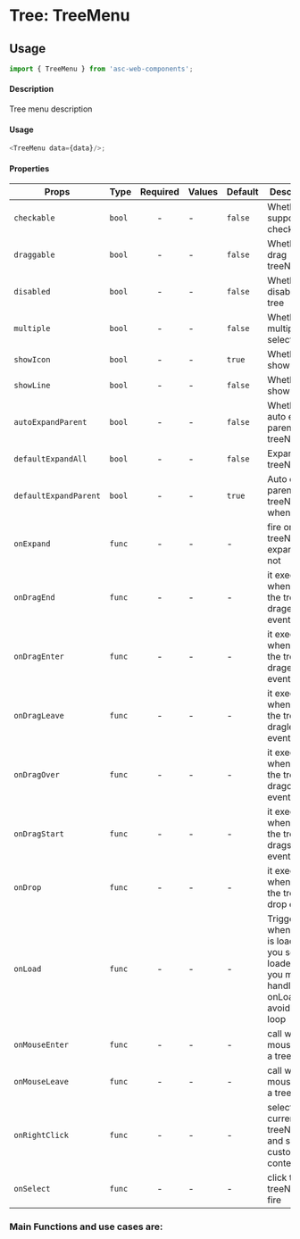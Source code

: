 # Tree: TreeMenu

## Usage

```js
import { TreeMenu } from 'asc-web-components';
```

#### Description

Tree menu description

#### Usage

```js
<TreeMenu data={data}/>;
```

#### Properties

| Props                  | Type     | Required | Values                       | Default | Description                                                                                            |
| ---------------------- | -------- | :------: | ---------------------------- | ------- | ------------------------------------------------------------------------------------------------------ |
| `checkable`            | `bool`   |    -     | -                            | `false` | Whether support checked                                                                                |
| `draggable`            | `bool`   |    -     | -                            | `false` | Whether can drag treeNode                                                                              |
| `disabled`             | `bool`   |    -     | -                            | `false` | Whether disabled the tree                                                                              |
| `multiple`             | `bool`   |    -     | -                            | `false` | Whether multiple select                                                                                |
| `showIcon`             | `bool`   |    -     | -                            | `true`  | Whether show icon                                                                                      |
| `showLine`             | `bool`   |    -     | -                            | `false` | Whether show line                                                                                      |
| `autoExpandParent`     | `bool`   |    -     | -                            | `false` | Whether auto expand parent treeNodes                                                                   |
| `defaultExpandAll`     | `bool`   |    -     | -                            | `false` | Expand all treeNodes                                                                                   |
| `defaultExpandParent`  | `bool`   |    -     | -                            | `true`  | Auto expand parent treeNodes when init                                                                 |
| `onExpand`             | `func`   |    -     | -                            |    -    | fire on treeNode expand or not                                                                         |
| `onDragEnd`            | `func`   |    -     | -                            |    -    | it execs when fire the tree's dragend event                                                            |
| `onDragEnter`          | `func`   |    -     | -                            |    -    | it execs when fire the tree's dragenter event                                                          |
| `onDragLeave`          | `func`   |    -     | -                            |    -    | it execs when fire the tree's dragleave event                                                          |
| `onDragOver`           | `func`   |    -     | -                            |    -    | it execs when fire the tree's dragover event                                                           |
| `onDragStart`          | `func`   |    -     | -                            |    -    | it execs when fire the tree's dragstart event                                                          |
| `onDrop`               | `func`   |    -     | -                            |    -    | it execs when fire the tree's drop event                                                               |
| `onLoad`               | `func`   |    -     | -                            |    -    | Trigger when a node is loaded. If you set the loadedKeys, you must handle onLoad to avoid infinity loop|
| `onMouseEnter`         | `func`   |    -     | -                            |    -    | call when mouse enter a treeNode                                                                       |
| `onMouseLeave`         | `func`   |    -     | -                            |    -    | call when mouse leave a treeNode                                                                       |
| `onRightClick`         | `func`   |    -     | -                            |    -    | select current treeNode and show customized contextmenu                                                |
| `onSelect`             | `func`   |    -     | -                            |    -    | click the treeNode to fire                                                                             |




### Main Functions and use cases are:
